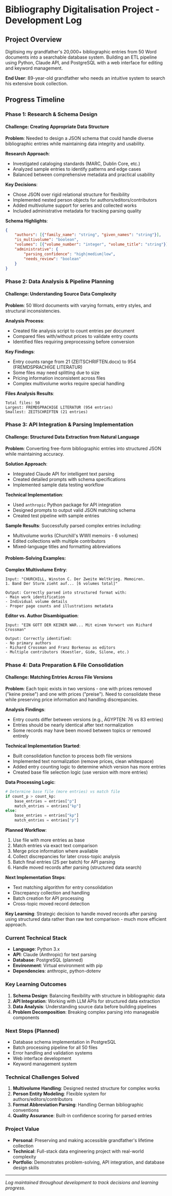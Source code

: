 # Bibliography Digitalisation Project - Development Log

## Project Overview
Digitising my grandfather's 20,000+ bibliographic entries from 50 Word documents into a searchable database system. Building an ETL pipeline using Python, Claude API, and PostgreSQL with a web interface for editing and keyword management.

**End User**: 89-year-old grandfather who needs an intuitive system to search his extensive book collection.

## Progress Timeline

### Phase 1: Research & Schema Design

#### Challenge: Creating Appropriate Data Structure
**Problem**: Needed to design a JSON schema that could handle diverse bibliographic entries while maintaining data integrity and usability.

**Research Approach**:
- Investigated cataloging standards (MARC, Dublin Core, etc.)
- Analyzed sample entries to identify patterns and edge cases
- Balanced between comprehensive metadata and practical usability

**Key Decisions**:
- Chose JSON over rigid relational structure for flexibility
- Implemented nested person objects for authors/editors/contributors
- Added multivolume support for series and collected works
- Included administrative metadata for tracking parsing quality

**Schema Highlights**:
```json
{
    "authors": [{"family_name": "string", "given_names": "string"}],
    "is_multivolume": "boolean",
    "volumes": [{"volume_number": "integer", "volume_title": "string"}],
    "administrative": {
        "parsing_confidence": "high|medium|low",
        "needs_review": "boolean"
    }
}
```

### Phase 2: Data Analysis & Pipeline Planning

#### Challenge: Understanding Source Data Complexity
**Problem**: 50 Word documents with varying formats, entry styles, and structural inconsistencies.

**Analysis Process**:
- Created file analysis script to count entries per document
- Compared files with/without prices to validate entry counts
- Identified files requiring preprocessing before conversion

**Key Findings**:
- Entry counts range from 21 (ZEITSCHRIFTEN.docx) to 954 (FREMDSPRACHIGE LITERATUR)
- Some files may need splitting due to size
- Pricing information inconsistent across files
- Complex multivolume works require special handling

**Files Analysis Results**:
```
Total files: 50
Largest: FREMDSPRACHIGE LITERATUR (954 entries)
Smallest: ZEITSCHRIFTEN (21 entries)
```

### Phase 3: API Integration & Parsing Implementation

#### Challenge: Structured Data Extraction from Natural Language
**Problem**: Converting free-form bibliographic entries into structured JSON while maintaining accuracy.

**Solution Approach**:
- Integrated Claude API for intelligent text parsing
- Created detailed prompts with schema specifications
- Implemented sample data testing workflow

**Technical Implementation**:
- Used `anthropic` Python package for API integration
- Designed prompts to output valid JSON matching schema
- Created test pipeline with sample entries

**Sample Results**:
Successfully parsed complex entries including:
- Multivolume works (Churchill's WWII memoirs - 6 volumes)
- Edited collections with multiple contributors
- Mixed-language titles and formatting abbreviations

#### Problem-Solving Examples:

**Complex Multivolume Entry**:
```
Input: "CHURCHILL, Winston C. Der Zweite Weltkrieg. Memoiren. 
1. Band Der Sturm zieht auf... [6 volumes total]"

Output: Correctly parsed into structured format with:
- Main work identification
- Individual volume details
- Proper page counts and illustrations metadata
```

**Editor vs. Author Disambiguation**:
```
Input: "EIN GOTT DER KEINER WAR... Mit einem Vorwort von Richard Crossman"

Output: Correctly identified:
- No primary authors
- Richard Crossman and Franz Borkenau as editors
- Multiple contributors (Koestler, Gide, Silone, etc.)
```

### Phase 4: Data Preparation & File Consolidation

#### Challenge: Matching Entries Across File Versions
**Problem**: Each topic exists in two versions - one with prices removed ("keine preise") and one with prices ("preise"). Need to consolidate these while preserving price information and handling discrepancies.

**Analysis Findings**:
- Entry counts differ between versions (e.g., ÄGYPTEN: 76 vs 83 entries)
- Entries should be nearly identical after text normalization
- Some records may have been moved between topics or removed entirely

**Technical Implementation Started**:
- Built consolidation function to process both file versions
- Implemented text normalization (remove prices, clean whitespace)
- Added entry counting logic to determine which version has more entries
- Created base file selection logic (use version with more entries)

**Data Processing Logic**:
```python
# Determine base file (more entries) vs match file
if count_p > count_kp:
    base_entries = entries["p"]
    match_entries = entries["kp"]
else:
    base_entries = entries["kp"]
    match_entries = entries["p"]
```

**Planned Workflow**:
1. Use file with more entries as base
2. Match entries via exact text comparison
3. Merge price information where available
4. Collect discrepancies for later cross-topic analysis
5. Batch final entries (25 per batch) for API parsing
6. Handle moved records after parsing (structured data search)

**Next Implementation Steps**:
- Text matching algorithm for entry consolidation
- Discrepancy collection and handling
- Batch creation for API processing
- Cross-topic moved record detection

**Key Learning**: Strategic decision to handle moved records after parsing using structured data rather than raw text comparison - much more efficient approach.

### Current Technical Stack
- **Language**: Python 3.x
- **API**: Claude (Anthropic) for text parsing
- **Database**: PostgreSQL (planned)
- **Environment**: Virtual environment with pip
- **Dependencies**: anthropic, python-dotenv

### Key Learning Outcomes
1. **Schema Design**: Balancing flexibility with structure in bibliographic data
2. **API Integration**: Working with LLM APIs for structured data extraction
3. **Data Analysis**: Understanding source data before building pipelines
4. **Problem Decomposition**: Breaking complex parsing into manageable components

### Next Steps (Planned)
- Database schema implementation in PostgreSQL
- Batch processing pipeline for all 50 files
- Error handling and validation systems
- Web interface development
- Keyword management system

### Technical Challenges Solved
1. **Multivolume Handling**: Designed nested structure for complex works
2. **Person Entity Modeling**: Flexible system for authors/editors/contributors
3. **Format Abbreviation Parsing**: Handling German bibliographic conventions
4. **Quality Assurance**: Built-in confidence scoring for parsed entries

### Project Value
- **Personal**: Preserving and making accessible grandfather's lifetime collection
- **Technical**: Full-stack data engineering project with real-world complexity
- **Portfolio**: Demonstrates problem-solving, API integration, and database design skills

---

*Log maintained throughout development to track decisions and learning progress.*
